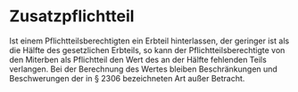 # Zusatzpflichtteil

Ist einem Pflichtteilsberechtigten ein Erbteil hinterlassen, der geringer ist als die Hälfte des gesetzlichen Erbteils, so kann der Pflichtteilsberechtigte von den Miterben als Pflichtteil den Wert des an der Hälfte fehlenden Teils verlangen. Bei der Berechnung des Wertes bleiben Beschränkungen und Beschwerungen der in § 2306 bezeichneten Art außer Betracht. 

